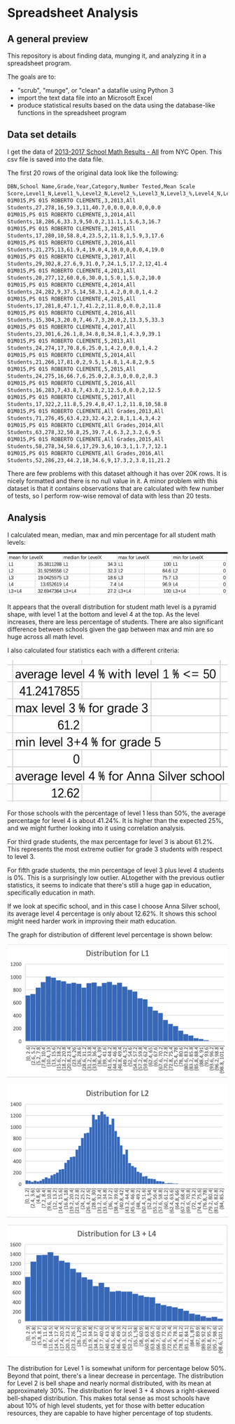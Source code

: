 # Spreadsheet Analysis

## A general preview

This repository is about finding data, munging it, and analyzing it in a spreadsheet program.

The goals  are to:

- "scrub", "munge", or "clean" a datafile using Python 3
- import the text data file into an Microsoft Excel
- produce statistical results based on the data using the database-like functions in the spreadsheet program

## Data set details
    
I get the data of [2013-2017 School Math Results - All](https://data.cityofnewyork.us/Education/2013-2017-School-Math-Results-All/kha6-7i9i) from NYC Open. This csv file is saved into the data file.

The first 20 rows of the original data look like the following:
```
DBN,School Name,Grade,Year,Category,Number Tested,Mean Scale Score,Level1_N,Level1_%,Level2_N,Level2_%,Level3_N,Level3_%,Level4_N,Level4_%,Level3+4_N,Level3+4_%
01M015,PS 015 ROBERTO CLEMENTE,3,2013,All Students,27,278,16,59.3,11,40.7,0,0.0,0,0.0,0,0.0
01M015,PS 015 ROBERTO CLEMENTE,3,2014,All Students,18,286,6,33.3,9,50.0,2,11.1,1,5.6,3,16.7
01M015,PS 015 ROBERTO CLEMENTE,3,2015,All Students,17,280,10,58.8,4,23.5,2,11.8,1,5.9,3,17.6
01M015,PS 015 ROBERTO CLEMENTE,3,2016,All Students,21,275,13,61.9,4,19.0,4,19.0,0,0.0,4,19.0
01M015,PS 015 ROBERTO CLEMENTE,3,2017,All Students,29,302,8,27.6,9,31.0,7,24.1,5,17.2,12,41.4
01M015,PS 015 ROBERTO CLEMENTE,4,2013,All Students,20,277,12,60.0,6,30.0,1,5.0,1,5.0,2,10.0
01M015,PS 015 ROBERTO CLEMENTE,4,2014,All Students,24,282,9,37.5,14,58.3,1,4.2,0,0.0,1,4.2
01M015,PS 015 ROBERTO CLEMENTE,4,2015,All Students,17,281,8,47.1,7,41.2,2,11.8,0,0.0,2,11.8
01M015,PS 015 ROBERTO CLEMENTE,4,2016,All Students,15,304,3,20.0,7,46.7,3,20.0,2,13.3,5,33.3
01M015,PS 015 ROBERTO CLEMENTE,4,2017,All Students,23,301,6,26.1,8,34.8,8,34.8,1,4.3,9,39.1
01M015,PS 015 ROBERTO CLEMENTE,5,2013,All Students,24,274,17,70.8,6,25.0,1,4.2,0,0.0,1,4.2
01M015,PS 015 ROBERTO CLEMENTE,5,2014,All Students,21,266,17,81.0,2,9.5,1,4.8,1,4.8,2,9.5
01M015,PS 015 ROBERTO CLEMENTE,5,2015,All Students,24,275,16,66.7,6,25.0,2,8.3,0,0.0,2,8.3
01M015,PS 015 ROBERTO CLEMENTE,5,2016,All Students,16,283,7,43.8,7,43.8,2,12.5,0,0.0,2,12.5
01M015,PS 015 ROBERTO CLEMENTE,5,2017,All Students,17,322,2,11.8,5,29.4,8,47.1,2,11.8,10,58.8
01M015,PS 015 ROBERTO CLEMENTE,All Grades,2013,All Students,71,276,45,63.4,23,32.4,2,2.8,1,1.4,3,4.2
01M015,PS 015 ROBERTO CLEMENTE,All Grades,2014,All Students,63,278,32,50.8,25,39.7,4,6.3,2,3.2,6,9.5
01M015,PS 015 ROBERTO CLEMENTE,All Grades,2015,All Students,58,278,34,58.6,17,29.3,6,10.3,1,1.7,7,12.1
01M015,PS 015 ROBERTO CLEMENTE,All Grades,2016,All Students,52,286,23,44.2,18,34.6,9,17.3,2,3.8,11,21.2
```

There are few problems with this dataset although it has over 20K rows. It is nicely formatted and there is no null value in it. A minor problem with this dataset is that it contains observations that are calculated with few number of tests, so I perform row-wise removal of data with less than 20 tests.

## Analysis

I calculated mean, median, max and min percentage for all student math levels:

![four stats](./images/four_stats.png)

It appears that the overall distribution for student math level is a pyramid shape, with level 1 at the bottom and level 4 at the top. As the level increases, there are less percentage of students. There are also significant difference between schools given the gap between max and min are so huge across all math level. 

I also calculated four statistics each with a different criteria:

![fsad](./images/fsad.png)

For those schools with the percentage of level 1 less than 50%, the average percentage for level 4 is about 41.24%. It is higher than the expected 25%, and we might further looking into it using correlation analysis.

For third grade students, the max percentage for level 3 is about 61.2%. This represents the most extreme outlier for grade 3 students with respect to level 3.

For fifth grade students, the min percentage of level 3 plus level 4 students is 0%. This is a surprisingly low outlier. ALtogether with the previous outlier statistics, it seems to indicate that there's still a huge gap in education, specifically education in math.

If we look at specific school, and in this case I choose Anna Silver school, its average level 4 percentage is only about 12.62%. It shows this school might need harder work in improving their math education.

The graph for distribution of different level percentage is shown below:  

![l1](./images/l1.png)

![l2](./images/l2.png)

![l34](./images/l34.png)

The distribution for Level 1 is somewhat uniform for percentage below 50%. Beyond that point, there's a linear decrease in percentage. The distribution for Level 2 is bell shape and nearly normal distributed, with its mean at approximately 30%. The distribution for level 3 + 4 shows a right-skewed bell-shaped distribution. This makes total sense as most schools have about 10% of high level students, yet for those with better education resources, they are capable to have higher percentage of top students.

